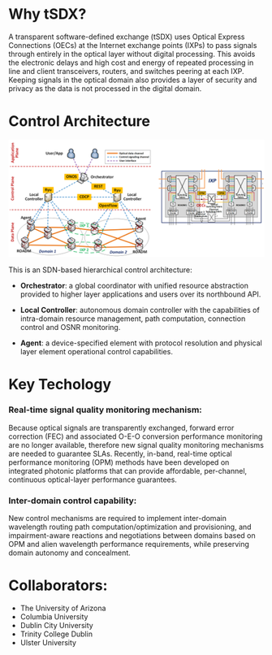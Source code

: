 # Why tSDX?

A transparent software-defined exchange (tSDX) uses Optical Express Connections (OECs) at the Internet exchange points (IXPs) to pass signals through entirely in the optical layer without digital processing. This avoids the electronic delays and high cost and energy of repeated processing in line and client transceivers, routers, and switches peering at each IXP. Keeping signals in the optical domain also provides a layer of security and privacy as the data is not processed in the digital domain.

# Control Architecture 

![](image/architecture.png)

This is an SDN-based hierarchical control architecture:

- **Orchestrator**: a global coordinator with unified resource abstraction provided to higher layer applications and users over its northbound API.

- **Local Controller**: autonomous domain controller with the capabilities of intra-domain resource management, path computation, connection control and OSNR monitoring.

- **Agent**: a device-specified element with protocol resolution and physical layer element operational control capabilities.

# Key Techology

### Real-time signal quality monitoring mechanism:

Because optical signals are transparently exchanged, forward error correction (FEC) and associated O-E-O conversion performance monitoring are no longer available, therefore new signal quality monitoring mechanisms are needed to guarantee SLAs. Recently, in-band, real-time optical performance monitoring (OPM) methods have been developed on integrated photonic platforms that can provide affordable, per-channel, continuous optical-layer performance guarantees.

### Inter-domain control capability:

New control mechanisms are required to implement inter-domain wavelength routing path computation/optimization and provisioning, and impairment-aware reactions and negotiations between domains based on OPM and alien wavelength performance requirements, while preserving domain autonomy and concealment. 

# Collaborators:

- The University of Arizona
- Columbia University
- Dublin City University
- Trinity College Dublin
- Ulster University

